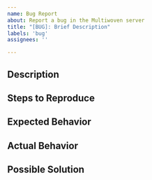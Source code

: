 ```yaml
---
name: Bug Report
about: Report a bug in the Multiwoven server
title: "[BUG]: Brief Description"
labels: 'bug'
assignees: ''

---
```


## Description
<!-- A clear and concise description of what the bug is e.g Issue with creating sync due to stream name mismatch -->

## Steps to Reproduce
<!-- Steps to reproduce the behavior e.g. 1. Add an invalid stream name for create sync API. 2. Sync fails due to invalid stream name. -->

## Expected Behavior
<!-- A clear and concise description of what you expected to happen e.g. Should throw an error on sync creation with invalid stream name -->

## Actual Behavior
<!-- What actually happened e.g. Sync failed due to invalid stream name -->

## Possible Solution
<!-- Not obligatory, but suggest a fix/reason for the bug e.g. Add stream name validation in sync model -->

